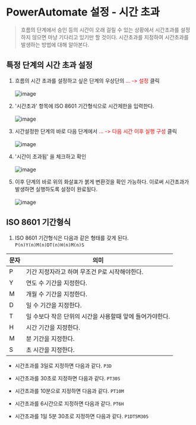 # PowerAutomate 설정 - 시간 초과
> 흐름의 단계에서 승인 등의 시간이 오래 걸릴 수 있는 상황에서 시간초과를 설정하지 않으면 마냥 기다리고 있기만 할 것이다. 시간초과를 지정하여 시간초과를 발생하는 방법에 대해 알아본다.

## 특정 단계의 시간 초과 설정
1. 흐름의 시간 초과를 설정하고 싶은 단계의 우상단의 <span style="color:red">... -> 설정</span> 클릭<br><br>![image](https://user-images.githubusercontent.com/39551265/165672105-a675a83f-56ab-4e50-b21c-1a2a49ae4844.png)<br>

2. '시간초과' 항목에 ISO 8601 기간형식으로 시간제한을 입력한다.<br><br>![image](https://user-images.githubusercontent.com/39551265/165673177-5dc29398-6ecd-42b1-989a-4223075fd3d6.png)<br>

3. 시간설정한 단계의 바로 다음 단계에서 <span style="color:red">... -> 다음 시간 이후 실행 구성</span> 클릭<br><br>![image](https://user-images.githubusercontent.com/39551265/165674310-6d3ce847-0caf-4d7d-933b-04b30927ac17.png)<br>

4. '시간이 초과됨' 을 체크하고 확인<br><br>![image](https://user-images.githubusercontent.com/39551265/165674553-3ad374fb-2b58-4ef3-9d7e-bedb34ac008b.png)<br>

5. 이후 단계의 바로 위의 화살표가 붉게 변환것을 확인 가능하다. 이로써 시간초과가 발생하면 실행하도록 설정이 완료됬다.<br><br>![image](https://user-images.githubusercontent.com/39551265/165674690-9f76ffcd-3754-4248-aaab-a7b2e38b0705.png)<br>


## ISO 8601 기간형식

1. ISO 8601 기간형식은 다음과 같은 형태를 갖게 된다. `P(n)Y(n)M(n)DT(n)H(n)M(n)S`

|문자|의미|
|---|---|
|P|기간 지정자라고 하며 무조건 P로 시작해야한다.|
|Y|연도 수 기간을 지정한다.|
|M|개월 수 기간을 지정한다.| 
|D|일 수 기간을 지정한다.|
|T|일 수보다 작은 단위의 시간을 사용할때 앞에 들어가야한다.|
|H|시간 기간을 지정한다.|
|M|분 기간을 지정한다.|
|S|초 시간을 지정한다.|


* 시간초과를 3일로 지정하면 다음과 같다. `P3D`

* 시간초과를 30초로 지정하면 다음과 같다. `PT30S`

* 시간초과를 10분으로 지정하면 다음과 같다. `PT10M`

* 시간초과를 6시간으로 지정하면 다음과 같다. `PT6H`

* 시간초과를 1일 5분 30초로 지정하면 다음과 같다. `P1DT5M30S`